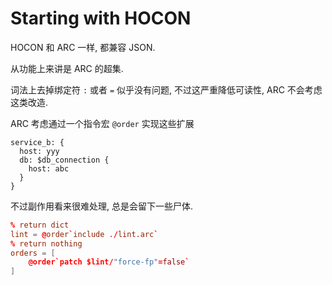 Starting with HOCON
===================

HOCON 和 ARC 一样, 都兼容 JSON.

从功能上来讲是 ARC 的超集.



词法上去掉绑定符 `:` 或者 `=` 似乎没有问题, 不过这严重降低可读性, ARC 不会考虑这类改造.



ARC 考虑通过一个指令宏 `@order` 实现这些扩展

```
service_b: {
  host: yyy
  db: $db_connection {
    host: abc
  }
}
```

不过副作用看来很难处理, 总是会留下一些尸体.

```toml
% return dict
lint = @order`include ./lint.arc` 
% return nothing
orders = [
    @order`patch $lint/"force-fp"=false`
]
```
